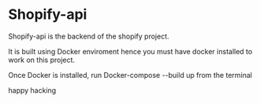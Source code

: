 # Shopify-api

Shopify-api is the backend of the shopify project. 

It is built using Docker enviroment hence you must have docker installed to work on this project.

Once Docker is installed, run Docker-compose --build up from the terminal

happy hacking

